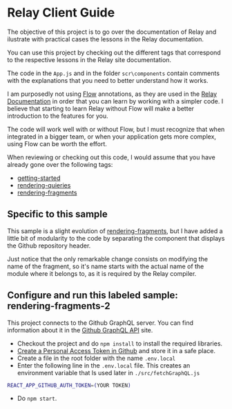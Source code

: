 # Relay Client Guide

The objective of this project is to go over the documentation of Relay and ilustrate with practical cases the lessons in the Relay documentation.

You can use this project by checking out the different tags that correspond to the respective lessons in the Relay site documentation.

The code in the `App.js` and in the folder `scr\components` contain comments with the explanations that you need to better understand how it works.

I am purposedly not using [Flow](https://flow.org/) annotations, as they are used in the [Relay Documentation](https://relay.dev/docs/) in order that you can learn by working with a simpler code. I believe that starting to learn Relay without Flow will make a better introduction to the features for you.

The code will work well with or without Flow, but I must recognize that when integrated in a bigger team, or when your application gets more complex, using Flow can be worth the effort.

When reviewing or checking out this code, I would assume that you have already gone over the following tags:

- [getting-started](https://github.com/rafasanmartinez/relay-client-guide/tree/getting-started)
- [rendering-quieries](https://github.com/rafasanmartinez/relay-client-guide/tree/rendering-quieries)
- [rendering-fragments](https://github.com/rafasanmartinez/relay-client-guide/tree/rendering-fragments)

## Specific to this sample

This sample is a slight evolution of [rendering-fragments](https://github.com/rafasanmartinez/relay-client-guide/tree/rendering-fragments), but I have added a little bit of modularity to the code by separating the component that displays the Github repository header.

Just notice that the only remarkable change consists on modifying the name of the fragment, so it's name starts with the actual name of the module where it belongs to, as it is required by the Relay compiler.

## Configure and run this labeled sample: rendering-fragments-2

This project connects to the Github GraphQL server. You can find information about it in the [Github GraphQL API](https://docs.github.com/es/graphql) site.

- Checkout the project and do `npm install` to install the required libraries.
- [Create a Personal Access Token in Github](https://docs.github.com/es/authentication/keeping-your-account-and-data-secure/creating-a-personal-access-token) and store it in a safe place.
- Create a file in the root folder with the name `.env.local`
- Enter the following line in the `.env.local` file. This creates an environment variable that ls used later in `./src/fetchGraphQL.js`

```sh
REACT_APP_GITHUB_AUTH_TOKEN=(YOUR TOKEN)
```

- Do `npm start`.
